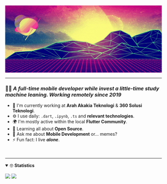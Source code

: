 [![header](header.gif)](https://yusoof.io)
<br/>


---
### 👨‍🚀 ***A full-time mobile developer while invest a little-time study machine leaning. Working remotely since 2019***

- 🏢 I'm currently working at **Arah Akakia Teknologi** & **360 Solusi Teknologi**.
- ⚙️ I use daily: `.dart`, `.ipynb`, `.ts` and **relevant technologies**.
- 🌍 I'm mostly active within the local **Flutter Community**.
- 🌱 Learning all about **Open Source**.
- 💬 Ask me about **Mobile Development** or... memes?
- ⚡️ Fun fact: I live ***alone***.
<br/>


---
<details open>
<summary> 🤓 <b>Statistics</b></summary>
<br>
<img src = "https://github-readme-stats.vercel.app/api?username=fouyos&show_icons=true&theme=radical&include_all_commits=true&count_private=true&line_height=24">
<img src = "https://github-readme-stats.vercel.app/api/top-langs/?username=fouyos&theme=radical&layout=compact&langs_count=8">
</details>
